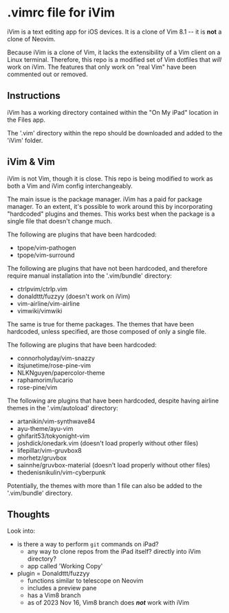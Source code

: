 # .vimrc file for iVim

iVim is a text editing app for iOS devices. It is a clone of Vim 8.1 -- it is **not** a clone of Neovim.

Because iVim is a clone of Vim, it lacks the extensibility of a Vim client on a Linux terminal. Therefore, this repo is a modified set of Vim dotfiles that *will* work on iVim. The features that only work on "real Vim" have been commented out or removed.

## Instructions

iVim has a working directory contained within the "On My iPad" location in the Files app.

The '.vim' directory within the repo should be downloaded and added to the 'iVim' folder.

## iVim & Vim

iVim is not Vim, though it is close. This repo is being modified to work as both a Vim and iVim config interchangeably.

The main issue is the package manager. iVim has a paid for package manager. To an extent, it's possible to work around this by incorporating "hardcoded" plugins and themes. This works best when the package is a single file that doesn't change much.

The following are plugins that have been hardcoded:
- tpope/vim-pathogen
- tpope/vim-surround

The following are plugins that have not been hardcoded, and therefore require manual installation into the '.vim/bundle' directory:
- ctrlpvim/ctrlp.vim
- donaldttt/fuzzyy (doesn't work on iVim)
- vim-airline/vim-airline
- vimwiki/vimwiki

The same is true for theme packages. The themes that have been hardcoded, unless specified, are those composed of only a single file.

The following are plugins that have been hardcoded:
- connorholyday/vim-snazzy
- itsjunetime/rose-pine-vim
- NLKNguyen/papercolor-theme
- raphamorim/lucario
- rose-pine/vim

The following are plugins that have been hardcoded, despite having airline themes in the '.vim/autoload' directory:
- artanikin/vim-synthwave84
- ayu-theme/ayu-vim
- ghifarit53/tokyonight-vim
- joshdick/onedark.vim (doesn't load properly without other files)
- lifepillar/vim-gruvbox8
- morhetz/gruvbox
- sainnhe/gruvbox-material (doesn't load properly without other files)
- thedenisnikulin/vim-cyberpunk

Potentially, the themes with more than 1 file can also be added to the '.vim/bundle' directory.

## Thoughts

Look into:
- is there a way to perform `git` commands on iPad?
    - any way to clone repos from the iPad itself? directly into iVim directory?
    - app called 'Working Copy'
- plugin = Donaldttt/fuzzyy
    - functions similar to telescope on Neovim
    - includes a preview pane
    - has a Vim8 branch
    - as of 2023 Nov 16, Vim8 branch does ***not*** work with iVim
